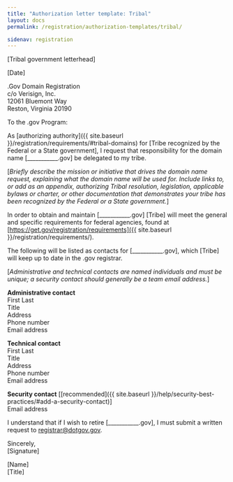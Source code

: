 ```yaml
---
title: "Authorization letter template: Tribal"
layout: docs
permalink: /registration/authorization-templates/tribal/

sidenav: registration
---
```


[Tribal government letterhead]

[Date]

.Gov Domain Registration\
c/o Verisign, Inc.\
12061 Bluemont Way\
Reston, Virginia 20190

To the .gov Program:

As [authorizing authority]({{ site.baseurl }}/registration/requirements/#tribal-domains) for [Tribe recognized by the Federal or a State government], I request that responsibility for the domain name [\_\_\_\_\_\_\_\_\_\_\_.gov] be delegated to my tribe.

[*Briefly describe the mission or initiative that drives the domain name request, explaining what the domain name will be used for. Include links to, or add as an appendix, authorizing Tribal resolution, legislation, applicable bylaws or charter, or other documentation that demonstrates your tribe has been recognized by the Federal or a State government.*]

In order to obtain and maintain [\_\_\_\_\_\_\_\_\_\_\_.gov] [Tribe] will meet the general and specific requirements for federal agencies, found at [https://get.gov/registration/requirements]({{ site.baseurl }}/registration/requirements/).

The following will be listed as contacts for [\_\_\_\_\_\_\_\_\_\_\_.gov], which [Tribe] will keep up to date in the .gov registrar.

[*Administrative and technical contacts are named individuals and must be unique; a security contact should generally be a team email address.*]

**Administrative contact**\
First Last\
Title\
Address\
Phone number\
Email address

**Technical contact**\
First Last\
Title\
Address\
Phone number\
Email address

**Security contact** [[recommended]({{ site.baseurl }}/help/security-best-practices/#add-a-security-contact)]\
Email address

I understand that if I wish to retire [\_\_\_\_\_\_\_\_\_\_\_.gov], I must submit a written request to <registrar@dotgov.gov>.

Sincerely,\
[Signature]

[Name]\
[Title]
